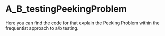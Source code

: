 # A_B_testingPeekingProblem
Here you can find the code for that explain the Peeking Problem within the frequentist approach to a/b testing. 
